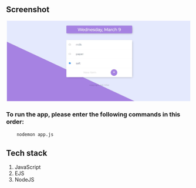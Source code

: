 ## Screenshot

<p align="center"><img src="screenshot.JPG" width="500" /></p>

### To run the app, please enter the following commands in this order:

```sh
    nodemon app.js
```

## Tech stack

1. JavaScript
2. EJS
3. NodeJS
